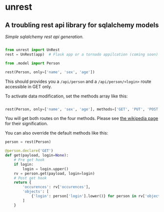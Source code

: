 # unrest
## A troubling rest api library for sqlalchemy models


*Simple sqlalchemy rest api generation.*


```python

from unrest import UnRest
rest = UnRest(app)  # Flask app or a tornado appilcation (coming soon) or anything else (you will have to implement the framework class)

from .model import Person

rest(Person, only=['name', 'sex', 'age'])
```

This should provides you a `/api/person` and a `/api/person/<login>` route accessible in GET only.

To activate data modification, set the methods array like this:

```python

rest(Person, only=['name', 'sex', 'age'], methods=['GET', 'PUT', 'POST', 'DELETE'])
```
You will get both routes on the four methods. Please see [the wikipedia page](https://en.wikipedia.org/wiki/Representational_state_transfer#Relationship_between_URL_and_HTTP_methods) for their signification.

You can also override the default methods like this:

```python
person = rest(Person)

@person.declare('GET')
def get(payload, login=None):
    # Pre get hook
    if login:
        login = login.upper()
    rv = person.get(payload, login=login)
    # Post get hook
    return {
        'occurences': rv['occurences'],
        'objects': [
            {'login': person['login'].lower()} for person in rv['objects']
        ]
    }
